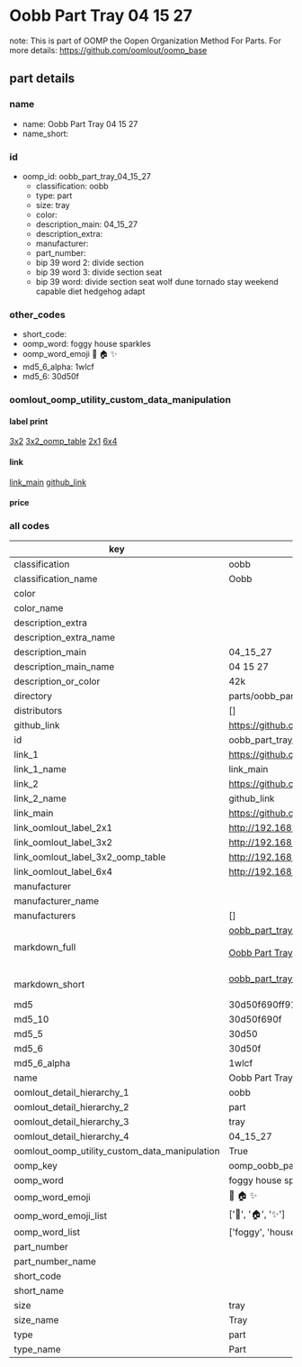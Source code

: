 # Oobb Part Tray 04 15 27  

note: This is part of OOMP the Oopen Organization Method For Parts. For more details: https://github.com/oomlout/oomp_base

##  part details





### name
* name: Oobb Part Tray 04 15 27
* name_short: 
### id
* oomp_id: oobb_part_tray_04_15_27
  * classification: oobb
  * type: part
  * size: tray
  * color: 
  * description_main: 04_15_27
  * description_extra: 
  * manufacturer: 
  * part_number: 
  * bip 39 word 2: divide section
  * bip 39 word 3: divide section seat
  * bip 39 word: divide section seat wolf dune tornado stay weekend capable diet hedgehog adapt

### other_codes
* short_code: 
* oomp_word: foggy house sparkles
* oomp_word_emoji :foggy: :house: :sparkles:
* md5_6_alpha: 1wlcf
* md5_6: 30d50f






### oomlout_oomp_utility_custom_data_manipulation
#### label print
[3x2](http://192.168.1.245:1112/?label=oomp%201wlcf)
[3x2_oomp_table](http://192.168.1.107:1112/?label=oomp%201wlcf)
[2x1](http://192.168.1.242:1112/?label=oomp%201wlcf)
[6x4](http://192.168.1.55:1112/?label=oomp%201wlcf)    

#### link

[link_main](https://github.com/oomlout/oomlout_oomp_current_version_messy/tree/main/parts/oobb_part_tray_04_15_27) [github_link](https://github.com/oomlout/oomlout_oomp_part_src/tree/main/parts/oobb_part_tray_04_15_27)                             

#### price







### all codes 
| key | value |  
| --- | --- |  
| classification | oobb |  
| classification_name | Oobb |  
| color |  |  
| color_name |  |  
| description_extra |  |  
| description_extra_name |  |  
| description_main | 04_15_27 |  
| description_main_name | 04 15 27 |  
| description_or_color | 42k |  
| directory | parts/oobb_part_tray_04_15_27 |  
| distributors | [] |  
| github_link | https://github.com/oomlout/oomlout_oomp_part_src/tree/main/parts/oobb_part_tray_04_15_27 |  
| id | oobb_part_tray_04_15_27 |  
| link_1 | https://github.com/oomlout/oomlout_oomp_current_version_messy/tree/main/parts/oobb_part_tray_04_15_27 |  
| link_1_name | link_main |  
| link_2 | https://github.com/oomlout/oomlout_oomp_part_src/tree/main/parts/oobb_part_tray_04_15_27 |  
| link_2_name | github_link |  
| link_main | https://github.com/oomlout/oomlout_oomp_current_version_messy/tree/main/parts/oobb_part_tray_04_15_27 |  
| link_oomlout_label_2x1 | http://192.168.1.242:1112/?label=oomp%201wlcf |  
| link_oomlout_label_3x2 | http://192.168.1.245:1112/?label=oomp%201wlcf |  
| link_oomlout_label_3x2_oomp_table | http://192.168.1.107:1112/?label=oomp%201wlcf |  
| link_oomlout_label_6x4 | http://192.168.1.55:1112/?label=oomp%201wlcf |  
| manufacturer |  |  
| manufacturer_name |  |  
| manufacturers | [] |  
| markdown_full | [oobb_part_tray_04_15_27](https://github.com/oomlout/oomlout_oomp_current_version_messy/tree/main/parts/oobb_part_tray_04_15_27)<br>[](https://github.com/oomlout/oomlout_oomp_current_version_messy/tree/main/parts/oobb_part_tray_04_15_27)<br>[Oobb Part Tray 04 15 27](https://github.com/oomlout/oomlout_oomp_current_version_messy/tree/main/parts/oobb_part_tray_04_15_27)<br><br> |  
| markdown_short | [oobb_part_tray_04_15_27](https://github.com/oomlout/oomlout_oomp_current_version_messy/tree/main/parts/oobb_part_tray_04_15_27)<br><br> |  
| md5 | 30d50f690ff91a9f95a20fcd84b0a9ff |  
| md5_10 | 30d50f690f |  
| md5_5 | 30d50 |  
| md5_6 | 30d50f |  
| md5_6_alpha | 1wlcf |  
| name | Oobb Part Tray 04 15 27 |  
| oomlout_detail_hierarchy_1 | oobb |  
| oomlout_detail_hierarchy_2 | part |  
| oomlout_detail_hierarchy_3 | tray |  
| oomlout_detail_hierarchy_4 | 04_15_27 |  
| oomlout_oomp_utility_custom_data_manipulation | True |  
| oomp_key | oomp_oobb_part_tray_04_15_27 |  
| oomp_word | foggy house sparkles |  
| oomp_word_emoji | :foggy: :house: :sparkles: |  
| oomp_word_emoji_list | [':foggy:', ':house:', ':sparkles:'] |  
| oomp_word_list | ['foggy', 'house', 'sparkles'] |  
| part_number |  |  
| part_number_name |  |  
| short_code |  |  
| short_name |  |  
| size | tray |  
| size_name | Tray |  
| type | part |  
| type_name | Part |  
